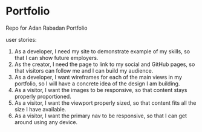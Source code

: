 # Portfolio
Repo for Adan Rabadan Portfolio


user stories:
1. As a developer, I need my site to demonstrate example of my skills, so that I can show future employers.
2. As the creator, I need the page to link to my social and GitHub pages, so that visitors can follow me and I can build my audience.
3. As a developer, I want wireframes for each of the main views in my portfolio, so I will have a concrete idea of the design I am building.
4. As a visitor, I want the images to be responsive, so that content stays properly proportioned.
5. As a visitor, I want the viewport properly sized, so that content fits all the size I have available.
6. As a visitor, I want the primary nav to be responsive, so that I can get around using any device.
